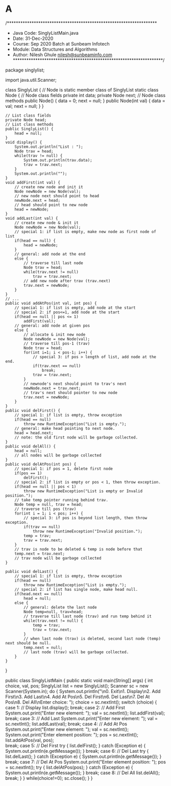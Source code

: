 # A

/*******************************************************************
 * Java Code: SinglyListMain.java
 * Date: 31-Dec-2020
 * Course: Sep 2020 Batch at Sunbeam Infotech
 * Module: Data Structures and Algorithms
 * Author: Nilesh Ghule <nilesh@sunbeaminfo.com>
 *******************************************************************/

package singlylist;

import java.util.Scanner;

class SinglyList {
	// Node is static member class of SinglyList
	static class Node {
		// Node class fields
		private int data;
		private Node next;
		// Node class methods
		public Node() {
			data = 0;
			next = null;
		}
		public Node(int val) {
			data = val;
			next = null;
		}
	}

	// List class fields
	private Node head;
	// List class methods
	public SinglyList() {
		head = null;
	}
	void display() {
		System.out.println("List : ");
		Node trav = head;
		while(trav != null) {
			System.out.println(trav.data);
			trav = trav.next;
		}
		System.out.println("");
	}
	void addFirst(int val) {
		// create new node and init it
		Node newNode = new Node(val);
		// new node next should point to head
		newNode.next = head;
		// head should point to new node
		head = newNode;
	}
	void addLast(int val) {
		// create new node & init it
		Node newNode = new Node(val);
		// special 1: if list is empty, make new node as first node of list
		if(head == null) {
			head = newNode;
		}
		// general: add node at the end
		else {
			// traverse till last node
			Node trav = head;
			while(trav.next != null)
				trav = trav.next;
			// add new node after trav (trav.next)
			trav.next = newNode;
		}
	}
	// ...
	public void addAtPos(int val, int pos) {
		// special 1: if list is empty, add node at the start
		// special 2: if pos<=1, add node at the start
		if(head == null || pos <= 1)
			addFirst(val);
		// general: add node at given pos
		else {
			// allocate & init new node
			Node newNode = new Node(val);
			// traverse till pos-1 (trav)
			Node trav = head;
			for(int i=1; i < pos-1; i++) {
				// special 3: if pos > length of list, add node at the end.
				if(trav.next == null)
					break;
				trav = trav.next;
			}
			// newnode's next should point to trav's next
			newNode.next = trav.next;
			// trav's next should pointer to new node
			trav.next = newNode;
		}
	}
	public void delFirst() {
		// special 1: if list is empty, throw exception
		if(head == null)
			throw new RuntimeException("List is empty.");
		// general: make head pointing to next node.
		head = head.next;
		// note: the old first node will be garbage collected.
	}
	public void delAll() {
		head = null;
		// all nodes will be garbage collected
	}
	public void delAtPos(int pos) {
		// special 1: if pos = 1, delete first node
		if(pos == 1)
			delFirst();
		// special 2: if list is empty or pos < 1, then throw exception.
		if(head == null || pos < 1)
			throw new RuntimeException("List is empty or Invalid position.");
		// take temp pointer running behind trav.
		Node temp = null, trav = head;
		// traverse till pos (trav)
		for(int i = 1; i < pos; i++) {
			// special 3: if pos is beyond list length, then throw exception.
			if(trav == null)
				throw new RuntimeException("Invalid position.");
			temp = trav;
			trav = trav.next;
		}
		// trav is node to be deleted & temp is node before that
		temp.next = trav.next;
		// trav node will be garbage collected
	}
	
	public void delLast() {
		// special 1: if list is empty, throw exception
		if(head == null)
			throw new RuntimeException("List is empty.");
		// special 2: if list has single node, make head null.
		if(head.next == null)
			head = null;
		else {
			// general: delete the last node
			Node temp=null, trav=head;
			// traverse till last node (trav) and run temp behind it
			while(trav.next != null) {
				temp = trav;
				trav = trav.next;
			}
			// when last node (trav) is deleted, second last node (temp) next should be null.
			temp.next = null;
			// last node (trav) will be garbage collected.
		}
	}
}

public class SinglyListMain {
	public static void main(String[] args) {
		int choice, val, pos;
		SinglyList list = new SinglyList();
		Scanner sc = new Scanner(System.in);
		do {
			System.out.println("\n0. Exit\n1. Display\n2. Add First\n3.  Add Last\n4. Add At Pos\n5. Del First\n6.  Del Last\n7. Del At Pos\n8. Del All\nEnter choice: ");
			choice = sc.nextInt();
			switch (choice) {
			case 1: // Display
				list.display();
				break;
			case 2: // Add First
				System.out.print("Enter new element: ");
				val = sc.nextInt();
				list.addFirst(val);
				break;
			case 3: // Add Last
				System.out.print("Enter new element: ");
				val = sc.nextInt();
				list.addLast(val);
				break;
			case 4: // Add At Pos
				System.out.print("Enter new element: ");
				val = sc.nextInt();
				System.out.print("Enter element position: ");
				pos = sc.nextInt();
				list.addAtPos(val, pos);				
				break;
			case 5: // Del First
				try {
					list.delFirst();
				} catch (Exception e) {
					System.out.println(e.getMessage());
				}
				break;
			case 6: // Del Last
				try {
					list.delLast();
				} catch (Exception e) {
					System.out.println(e.getMessage());
				}
				break;
			case 7: // Del At Pos
				System.out.print("Enter element position: ");
				pos = sc.nextInt();
				try {
					list.delAtPos(pos);
				} catch (Exception e) {
					System.out.println(e.getMessage());
				}
				break;
			case 8: // Del All
				list.delAll();
				break;
			}
		} while(choice!=0);
		sc.close();
	}
}



